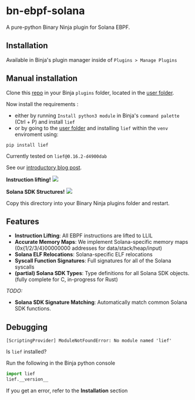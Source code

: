 # bn-ebpf-solana

A pure-python Binary Ninja plugin for Solana EBPF.

## Installation

Available in Binja's plugin manager inside of `Plugins > Manage Plugins`

## Manual installation

Clone this [repo](https://github.com/otter-sec/bn-ebpf-solana) in your Binja `plugins` folder, located in the [user folder](https://docs.binary.ninja/guide/index.html#user-folder).

Now install the requirements :
- either by running `Install python3 module` in Binja's `command palette` (Ctrl + P) and install `lief`
- or by going to the [user folder](https://docs.binary.ninja/guide/index.html#user-folder) and installing `lief` within the `venv` enviroment using:

```
pip install lief
```

Currently tested on `lief@0.16.2-d4900dab`

See our [introductory blog post](https://osec.io/blog/tutorials/2022-08-27-reverse-engineering-solana/).

**Instruction lifting!**
![](/assets/lift.png)

**Solana SDK Structures!**
![](/assets/struct.png)



Copy this directory into your Binary Ninja plugins folder and restart.

## Features

- **Instruction Lifting**: All EBPF instructions are lifted to LLIL
- **Accurate Memory Maps**: We implement Solana-specific memory maps (0x{1/2/3/4}00000000 addresses for data/stack/heap/input)
- **Solana ELF Relocations**: Solana-specific ELF relocations
- **Syscall Function Signatures**: Full signatures for all of the Solana syscalls
- **(partial) Solana SDK Types**: Type definitions for all Solana SDK objects. (fully complete for C, in-progress for Rust)

_TODO:_

- **Solana SDK Signature Matching**: Automatically match common Solana SDK functions.

## Debugging

```
[ScriptingProvider] ModuleNotFoundError: No module named 'lief'
```

Is `lief` installed?

Run the following in the Binja python console

```python
import lief
lief.__version__
```

If you get an error, refer to the **Installation** section
